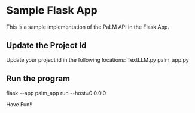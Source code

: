 # Sample Flask App

This is a sample implementation of the PaLM API in the Flask App.

## Update the Project Id

Update your project id in the following locations:
TextLLM.py
palm_app.py


## Run the program

flask --app palm_app run --host=0.0.0.0

Have Fun!!
